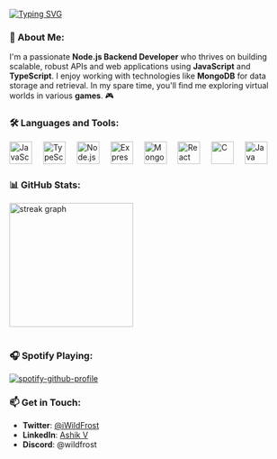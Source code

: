 <a href="https://git.io/typing-svg"><img src="https://readme-typing-svg.demolab.com?font=Fira+Code&pause=500&color=60F7F0&width=435&lines=Hello%2C+World+%F0%9F%8C%8E;こんにちは+%F0%9F%91%8B" alt="Typing SVG" /></a>

### 🚀 About Me:
I'm a passionate **Node.js Backend Developer** who thrives on building scalable, robust APIs and web applications using **JavaScript** and **TypeScript**. I enjoy working with technologies like **MongoDB** for data storage and retrieval. In my spare time, you'll find me exploring virtual worlds in various **games**. 🎮

### 🛠️ Languages and Tools:
<div align="left">
  <img src="https://cdn.jsdelivr.net/gh/devicons/devicon/icons/javascript/javascript-original.svg" height="40" alt="JavaScript" />
  <img width="12" />
  <img src="https://cdn.jsdelivr.net/gh/devicons/devicon/icons/typescript/typescript-original.svg" height="40" alt="TypeScript" />
  <img width="12" />
  <img src="https://cdn.jsdelivr.net/gh/devicons/devicon/icons/nodejs/nodejs-original.svg" height="40" alt="Node.js" />
  <img width="12" />
  <img src="https://avatars.githubusercontent.com/u/5658226?s=48&v=4" height="40" alt="Express.js" />
  <img width="12" />
  <img src="https://seeklogo.com/images/M/mongodb-logo-D13D67C930-seeklogo.com.png" height="40" alt="MongoDB" />
  <img width="12" />
  <img src="https://cdn.jsdelivr.net/gh/devicons/devicon/icons/react/react-original.svg" height="40" alt="React" />
  <img width="12" />
  <img src="https://cdn.jsdelivr.net/gh/devicons/devicon/icons/c/c-original.svg" height="40" alt="C" />
  <img width="12" />
  <img src="https://cdn.jsdelivr.net/gh/devicons/devicon/icons/java/java-original.svg" height="40" alt="Java" />
</div>

### 📊 GitHub Stats:
<div>
  <img src="https://streak-stats.demolab.com?user=WildFr0sT&locale=en&mode=daily&theme=dark&hide_border=false&border_radius=5&order=3" height="220" alt="streak graph" />
  <br><br>
 
</div>

### 🎧 Spotify Playing:
[![spotify-github-profile](https://spotify-github-profile.kittinanx.com/api/view?uid=21yhp7s4osolecqwrzfnqfyla&cover_image=true&theme=natemoo-re&show_offline=false&background_color=000000&interchange=true&bar_color=0dff05&bar_color_cover=false)](https://spotify-github-profile.vercel.app/api/view?uid=21yhp7s4osolecqwrzfnqfyla&redirect=true)

### 📫 Get in Touch:
- **Twitter**: [@iWildFrost](https://twitter.com/iWildFrost)
- **LinkedIn**: [Ashik V](https://www.linkedin.com/in/ashik-v/)
- **Discord**: @wildfrost
